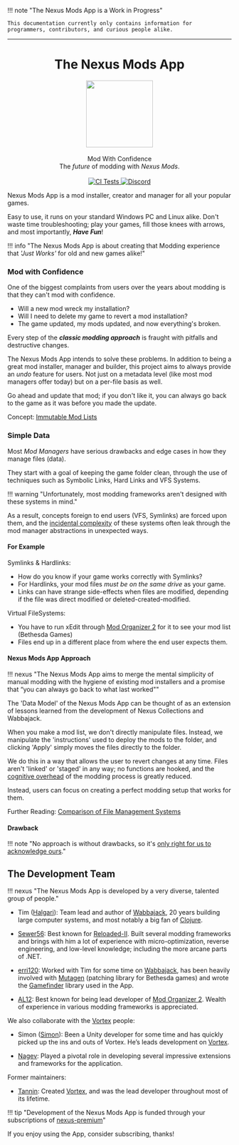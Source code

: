 !!! note "The Nexus Mods App is a Work in Progress"

    This documentation currently only contains information for programmers, contributors, and curious people alike.

----------

<div align="center">
	<h1>The Nexus Mods App</h1>
	<img src="./Nexus/Images/Nexus-Icon.png" width="150" align="center" />
	<br/> <br/>
    Mod With Confidence
    <br/>
    The <i>future</i> of modding with <i>Nexus Mods</i>.
    <br/><br/>
    <a href="https://github.com/Nexus-Mods/NexusMods.App/actions/workflows/clean_environment_tests.yaml" target="_blank">
        <img src="https://github.com/Nexus-Mods/NexusMods.App/actions/workflows/clean_environment_tests.yaml/badge.svg" alt="CI Tests">
    </a>
    <a href="https://discord.gg/ReWTxb93jS" target="_blank">
        <img src="https://img.shields.io/discord/1134149061080002713?logo=discord&logoColor=white&color=7289da" alt="Discord">
    </a>
</div>

Nexus Mods App is a mod installer, creator and manager for all your popular games.

Easy to use, it runs on your standard Windows PC and Linux alike. Don't waste time troubleshooting; play your games,
fill those knees with arrows, and most importantly, ***Have Fun***!

!!! info "The Nexus Mods App is about creating that Modding experience that *'Just Works'* for old and new games alike!"

### Mod with Confidence

One of the biggest complaints from users over the years about modding is that they can't mod with confidence.

- Will a new mod wreck my installation?
- Will I need to delete my game to revert a mod installation?
- The game updated, my mods updated, and now everything's broken.

Every step of the ***classic modding approach*** is fraught with pitfalls and destructive changes.

The Nexus Mods App intends to solve these problems. In addition to being a great mod installer, manager and builder,
this project aims to always provide an *undo* feature for users. Not just on a metadata level (like most mod managers
offer today) but on a per-file basis as well.

Go ahead and update that mod; if you don't like it, you can always go back to the game as it was before you made the update.

Concept: [Immutable Mod Lists][immutable-mod-lists]

### Simple Data

Most *Mod Managers* have serious drawbacks and edge cases in how they manage files (data).

They start with a goal of keeping the game folder clean, through the use of techniques such as Symbolic Links,
Hard Links and VFS Systems.

!!! warning "Unfortunately, most modding frameworks aren't designed with these systems in mind."

As a result, concepts foreign to end users (VFS, Symlinks) are forced upon them, and the [incidental complexity][incidental-complexity]
of these systems often leak through the mod manager abstractions in unexpected ways.

#### For Example

Symlinks & Hardlinks:

* How do you know if your game works correctly with Symlinks?
* For Hardlinks, your mod files *must be on the same drive* as your game.
* Links can have strange side-effects when files are modified, depending if the file was direct modified or deleted-created-modified.

Virtual FileSystems:

* You have to run xEdit through [Mod Organizer 2][mod-organizer-2] for it to see your mod list (Bethesda Games)
* Files end up in a different place from where the end user expects them.

#### Nexus Mods App Approach

!!! nexus "The Nexus Mods App aims to merge the mental simplicity of manual modding with the hygiene of existing mod installers and a promise that “you can always go back to what last worked""

The 'Data Model' of the Nexus Mods App can be thought of as an extension of lessons learned from the development of
Nexus Collections and Wabbajack.

When you make a mod list, we don't directly manipulate files. Instead, we manipulate the 'instructions' used to deploy
the mods to the folder, and clicking 'Apply' simply moves the files directly to the folder.

We do this in a way that allows the user to revert changes at any time. Files aren't 'linked' or 'staged' in any way;
no functions are hooked, and the [cognitive overhead][cognitive-overhead] of the modding process is greatly reduced.

Instead, users can focus on creating a perfect modding setup that works for them.

Further Reading: [Comparison of File Management Systems][comparison-fms]

#### Drawback

!!! note "No approach is without drawbacks, so it's [only right for us to acknowledge ours][flaws]."

## The Development Team

!!! nexus "The Nexus Mods App is developed by a very diverse, talented group of people."

- Tim ([Halgari][halgari]): Team lead and author of [Wabbajack][wabbajack], 20 years building large computer systems, and most notably a big fan of [Clojure][clojure].

- [Sewer56][sewer56]: Best known for [Reloaded-II][reloaded-ii]. Built several modding frameworks and brings with him a lot of experience with micro-optimization, reverse engineering, and low-level knowledge; including the more arcane parts of .NET.

- [erri120][erri120]: Worked with Tim for some time on [Wabbajack][wabbajack], has been heavily involved with [Mutagen][mutagen] (patching library for Bethesda games) and wrote the [Gamefinder][gamefinder] library used in the App.

- [AL12][al12]: Best known for being lead developer of [Mod Organizer 2][mod-organizer-2]. Wealth of experience in various modding frameworks is appreciated.

We also collaborate with the [Vortex][vortex] people:

- Simon ([Simon][simon]): Been a Unity developer for some time and has quickly picked up the ins and outs of Vortex. He’s leads development on [Vortex][vortex].

- [Nagev][nagev]: Played a pivotal role in developing several impressive extensions and frameworks for the application.

Former maintainers:

- [Tannin][tannin]: Created [Vortex][vortex], and was the lead developer throughout most of its lifetime.

!!! tip "Development of the Nexus Mods App is funded through your subscriptions of [nexus-premium][nexus-premium]"

If you enjoy using the App, consider subscribing, thanks!

[al12]: https://github.com/Al12rs
[clojure]: https://clojure.org/
[cognitive-overhead]: https://techcrunch.com/2013/04/20/cognitive-overhead/
[comparison-fms]: misc/ComparisonOfFileManagementSystems.md
[erri120]: https://github.com/erri120
[flaws]: misc/DrawbacksOfNexusApproach.md
[gamefinder]: https://github.com/erri120/GameFinder
[halgari]: https://github.com/halgari
[immutable-mod-lists]: concepts/0000-immutable-modlists.md
[incidental-complexity]: https://dev.to/alexbunardzic/software-complexity-essential-accidental-and-incidental-3i4d
[mod-organizer-2]: https://www.modorganizer.org/
[mutagen]: https://mutagen-modding.github.io/Mutagen/
[nagev]: https://github.com/IDCs
[nexus-premium]: https://next.nexusmods.com/premium
[reloaded-ii]: https://reloaded-project.github.io/Reloaded-II/
[sewer56]: https://github.com/Sewer56
[simon]: https://github.com/insomnious
[tannin]: https://github.com/TanninOne
[vortex]: https://www.nexusmods.com/about/vortex/
[wabbajack]: https://www.wabbajack.org/

